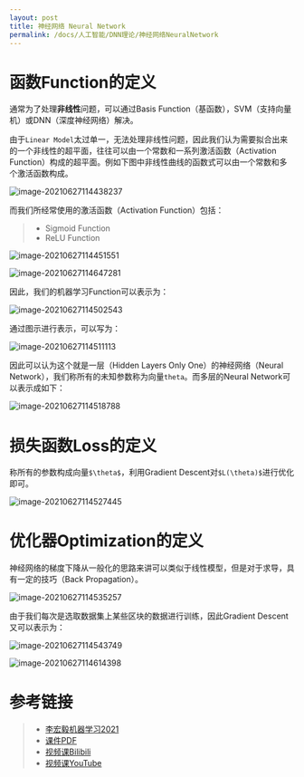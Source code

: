 ```yaml
---
layout: post
title: 神经网络 Neural Network
permalink: /docs/人工智能/DNN理论/神经网络NeuralNetwork
---
```


# 函数Function的定义

通常为了处理**非线性**问题，可以通过Basis Function（基函数），SVM（支持向量机）或DNN（深度神经网络）解决。

由于`Linear Model`太过单一，无法处理非线性问题，因此我们认为需要拟合出来的一个非线性的超平面，往往可以由一个常数和一系列激活函数（Activation Function）构成的超平面。例如下图中非线性曲线的函数式可以由一个常数和多个激活函数构成。

![image-20210627114438237](神经网络NeuralNetwork.assets/image-20210627114438237.png)

而我们所经常使用的激活函数（Activation Function）包括：

> - Sigmoid Function
> - ReLU Function

![image-20210627114451551](神经网络NeuralNetwork.assets/image-20210627114451551.png)

![image-20210627114647281](神经网络NeuralNetwork.assets/image-20210627114647281.png)

因此，我们的机器学习Function可以表示为：

![image-20210627114502543](神经网络NeuralNetwork.assets/image-20210627114502543.png)

通过图示进行表示，可以写为：

![image-20210627114511113](神经网络NeuralNetwork.assets/image-20210627114511113.png)

因此可以认为这个就是一层（Hidden Layers Only One）的神经网络（Neural Network），我们称所有的未知参数称为向量`theta`。而多层的Neural Network可以表示成如下：

![image-20210627114518788](神经网络NeuralNetwork.assets/image-20210627114518788.png)

# 损失函数Loss的定义

称所有的参数构成向量`$\theta$`，利用Gradient Descent对`$L(\theta)$`进行优化即可。

![image-20210627114527445](神经网络NeuralNetwork.assets/image-20210627114527445.png)

# 优化器Optimization的定义

神经网络的梯度下降从一般化的思路来讲可以类似于线性模型，但是对于求导，具有一定的技巧（Back Propagation）。

![image-20210627114535257](神经网络NeuralNetwork.assets/image-20210627114535257.png)

由于我们每次是选取数据集上某些区块的数据进行训练，因此Gradient Descent又可以表示为：

![image-20210627114543749](神经网络NeuralNetwork.assets/image-20210627114543749.png)

![image-20210627114614398](神经网络NeuralNetwork.assets/image-20210627114614398.png)

# 参考链接

> - [李宏毅机器学习2021](https://speech.ee.ntu.edu.tw/~hylee/ml/2021-spring.html)
> - [课件PDF](https://speech.ee.ntu.edu.tw/~hylee/ml/ml2021-course-data/regression%20(v16).pdf)
> - [视频课Bilibili](https://www.bilibili.com/video/BV1Wv411h7kN?p=3)
> - [视频课YouTube](https://youtu.be/bHcJCp2Fyxs)
